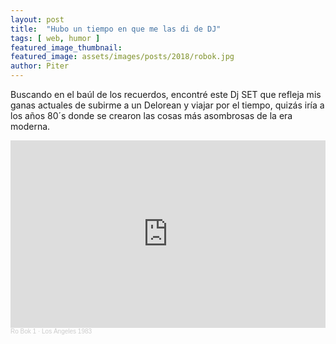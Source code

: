 ```yaml
---
layout: post
title:  "Hubo un tiempo en que me las di de DJ"
tags: [ web, humor ]
featured_image_thumbnail:
featured_image: assets/images/posts/2018/robok.jpg
author: Piter
---
```


Buscando en el baúl de los recuerdos, encontré este Dj SET que refleja mis ganas actuales de subirme a un Delorean y viajar por el tiempo, quizás iría a los años 80´s donde se crearon las cosas más asombrosas de la era moderna.

<iframe width="100%" height="300" scrolling="no" frameborder="no" allow="autoplay" src="https://w.soundcloud.com/player/?url=https%3A//api.soundcloud.com/tracks/156009461&color=%230066cc&auto_play=false&hide_related=false&show_comments=true&show_user=true&show_reposts=false&show_teaser=true&visual=true"></iframe><div style="font-size: 10px; color: #cccccc;line-break: anywhere;word-break: normal;overflow: hidden;white-space: nowrap;text-overflow: ellipsis; font-family: Interstate,Lucida Grande,Lucida Sans Unicode,Lucida Sans,Garuda,Verdana,Tahoma,sans-serif;font-weight: 100;"><a href="https://soundcloud.com/ro-bok-1" title="Ro Bok 1" target="_blank" style="color: #cccccc; text-decoration: none;">Ro Bok 1</a> · <a href="https://soundcloud.com/ro-bok-1/los-angeles-1983" title="Los Ángeles 1983" target="_blank" style="color: #cccccc; text-decoration: none;">Los Ángeles 1983</a></div>

